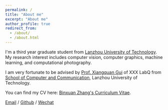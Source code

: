 ```yaml
---
permalink: /
title: "About me"
excerpt: "About me"
author_profile: true
redirect_from: 
  - /about/
  - /about.html
---
```



I'm a third year graduate student from [Lanzhou University of Technology](https://www.lut.edu.cn/). My research interest includes computer vision, computer graphics, machine learning, and computational photography.

I am very fortunate to be advised by [Prof. Xiangquan Gui](https://jitong.lut.edu.cn/info/1317/8626.htm) of XXX LabQ from [School of Computer and Communication](https://jitong.lut.edu.cn/index.htm), Lanzhou University of Technology. 

You can find my CV here: [Binxuan Zhang's Curriculum Vitae](../assets/Curriculum_Vitae.pdf).

[Email](mailto:212085400201@lut.edu.cn) / [Github](https://github.com/binxuan98) / [Wechat](../images/wechat.jpg)


